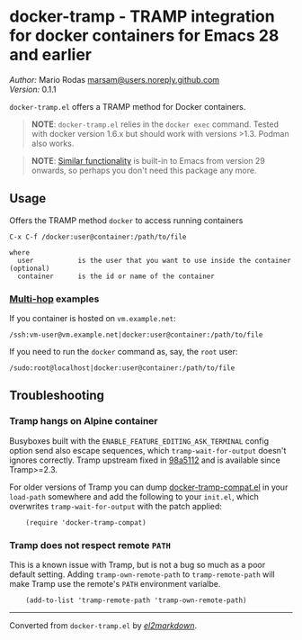 # docker-tramp - TRAMP integration for docker containers for Emacs 28 and earlier

*Author:* Mario Rodas <marsam@users.noreply.github.com><br>
*Version:* 0.1.1<br>

`docker-tramp.el` offers a TRAMP method for Docker containers.

> **NOTE**: `docker-tramp.el` relies in the `docker exec` command.  Tested
> with docker version 1.6.x but should work with versions >1.3.  Podman
> also works.

> **NOTE**: [Similar functionality][] is built-in to Emacs from version 29
> onwards, so perhaps you don't need this package any more.

## Usage

Offers the TRAMP method `docker` to access running containers

    C-x C-f /docker:user@container:/path/to/file

    where
      user           is the user that you want to use inside the container (optional)
      container      is the id or name of the container

### [Multi-hop][] examples

If you container is hosted on `vm.example.net`:

    /ssh:vm-user@vm.example.net|docker:user@container:/path/to/file

If you need to run the `docker` command as, say, the `root` user:

    /sudo:root@localhost|docker:user@container:/path/to/file

## Troubleshooting

### Tramp hangs on Alpine container

Busyboxes built with the `ENABLE_FEATURE_EDITING_ASK_TERMINAL` config option
send also escape sequences, which `tramp-wait-for-output` doesn't ignores
correctly.  Tramp upstream fixed in [98a5112][] and is available since
Tramp>=2.3.

For older versions of Tramp you can dump [docker-tramp-compat.el][] in your
`load-path` somewhere and add the following to your `init.el`, which
overwrites `tramp-wait-for-output` with the patch applied:

        (require 'docker-tramp-compat)

### Tramp does not respect remote `PATH`

This is a known issue with Tramp, but is not a bug so much as a poor default
setting.  Adding `tramp-own-remote-path` to `tramp-remote-path` will make
Tramp use the remote's `PATH` environment varialbe.

        (add-to-list 'tramp-remote-path 'tramp-own-remote-path)

[Similar functionality]: https://www.gnu.org/software/tramp/#index-method-docker
[Multi-hop]: https://www.gnu.org/software/emacs/manual/html_node/tramp/Ad_002dhoc-multi_002dhops.html
[98a5112]: http://git.savannah.gnu.org/cgit/tramp.git/commit/?id=98a511248a9405848ed44de48a565b0b725af82c
[docker-tramp-compat.el]: https://github.com/emacs-pe/docker-tramp.el/raw/master/docker-tramp-compat.el


---
Converted from `docker-tramp.el` by [*el2markdown*](https://github.com/Lindydancer/el2markdown).
